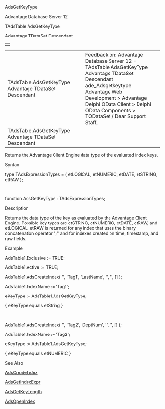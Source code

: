 AdsGetKeyType




Advantage Database Server 12  

TAdsTable.AdsGetKeyType

Advantage TDataSet Descendant

|  |
| --- |
|  |

|  |  |  |  |  |
| --- | --- | --- | --- | --- |
| TAdsTable.AdsGetKeyType  Advantage TDataSet Descendant |  |  | Feedback on: Advantage Database Server 12 - TAdsTable.AdsGetKeyType Advantage TDataSet Descendant ade\_Adsgetkeytype Advantage Web Development > Advantage Delphi OData Client > Delphi OData Components > TODataSet / Dear Support Staff, |  |
| TAdsTable.AdsGetKeyType  Advantage TDataSet Descendant |  |  |  |  |

Returns the Advantage Client Engine data type of the evaluated index keys.

Syntax

type TAdsExpressionTypes = ( etLOGICAL, etNUMERIC, etDATE, etSTRING, etRAW );

 

function AdsGetKeyType : TAdsExpressionTypes;

Description

Returns the data type of the key as evaluated by the Advantage Client Engine. Possible key types are etSTRING, etNUMERIC, etDATE, etRAW, and etLOGICAL. etRAW is returned for any index that uses the binary concatenation operator ";" and for indexes created on time, timestamp, and raw fields.

Example

AdsTable1.Exclusive := TRUE;

AdsTable1.Active := TRUE;

AdsTable1.AdsCreateIndex( '', 'Tag1', 'LastName', '', '', [] );

AdsTable1.IndexName := 'Tag1';

eKeyType := AdsTable1.AdsGetKeyType;

{ eKeyType equals etString }

 

AdsTable1.AdsCreateIndex( '', 'Tag2', 'DeptNum', '', '', [] );

AdsTable1.IndexName := 'Tag2';

eKeyType := AdsTable1.AdsGetKeyType;

{ eKeyType equals etNUMERIC }

See Also

[AdsCreateIndex](ade_adscreateindex.htm)

[AdsGetIndexExpr](ade_adsgetindexexpr.htm)

[AdsGetKeyLength](ade_adsgetkeylength.htm)

[AdsOpenIndex](ade_adsopenindex.htm)